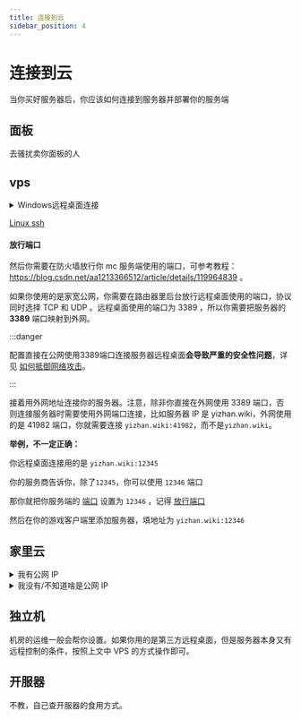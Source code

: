 ```yaml
---
title: 连接到云
sidebar_position: 4
---
```


# 连接到云

当你买好服务器后，你应该如何连接到服务器并部署你的服务端

## 面板

去骚扰卖你面板的人

## vps

<details>
  <summary>Windows远程桌面连接</summary>

### Windows

按下 `win键` + `R键`

![](_images/连接服务器/1.png)

在弹出的窗口中输入 `mstsc`

把卖你 vps 的人给你的信息照着填进去就可以连接到你的 vps 了。

你也可以在 vps 安装 [ToDesk](https://www.todesk.com/download.html) 或 [向日葵远程控制](https://sunlogin.oray.com/) 等软件

#### 映射驱动器

可以在 vps 中点击 `此电脑` 看到本地的 **驱动器**(c 盘 d 盘的，这下听懂了吧)

方便你传输文件

或者，你也可以 `Ctrl c` + `Ctrl v` 来传文件

![](_images/连接服务器/2.png)

![](_images/连接服务器/3.png)

### MacOS 和手机

在 iOS 和 macOS 上，需要在 App Store 登录海外的 Apple ID ，然后搜索 Microsoft Remote Desktop ，就可以找到这个应用。
在安卓手机上需要在 Google play 上搜索 Microsoft Remote Desktop 就可以找到这个应用，如果手机无法使用 Google play ，也可以在网上搜索安装包下载。
打开应用后，点击加号，点击 **Add PC** ，选择或输入那台电脑上的那串代码，然后点击添加或保存。随后点击或双击添加的那台电脑，然后输入帐号和密码，就可以连接到那台电脑。

</details>

[Linux ssh](../../advance/Linux/Connect-to-server.md)

#### 放行端口

然后你需要在防火墙放行你 mc 服务端使用的端口，可参考教程：https://blog.csdn.net/aa1213366512/article/details/119964839 。

如果你使用的是家宽公网，你需要在路由器里后台放行远程桌面使用的端口，协议同时选择 TCP 和 UDP 。远程桌面使用的端口为 3389 ，所以你需要把服务器的 **3389** 端口映射到外网。

:::danger

配置直接在公网使用3389端口连接服务器远程桌面**会导致严重的安全性问题**，详见 [如何抵御网络攻击](../maintenance/how-to-defend-against-cyber-attacks.md)。

:::

接着用外网地址连接你的服务器。注意，除非你直接在外网使用 3389 端口，否则连接服务器时需要使用外网端口连接，比如服务器 IP 是 yizhan.wiki，外网使用的是 41982 端口，你就需要连接 `yizhan.wiki:41982`，而不是`yizhan.wiki`。

**举例，不一定正确：**

你远程桌面连接用的是 `yizhan.wiki:12345`

你的服务商告诉你，除了`12345`，你可以使用 `12346` 端口

那你就把你服务端的 [端口](https://nitwikit.yizhan.wiki/Java/start/connect-to-server#%E7%AB%AF%E5%8F%A3) 设置为 `12346` ，记得 [放行端口](#放行端口)

然后在你的游戏客户端里添加服务器，填地址为 `yizhan.wiki:12346`

## 家里云

<details>
  <summary>我有公网 IP</summary>

按照上文 VPS 的方式打开电脑的远程桌面或 SSH 服务即可。**如果要公网访问，记得在路由器里配置端口映射，把电脑的远程控制端口开放到公网**

</details>

<details>
  <summary>我没有/不知道啥是公网 IP</summary>

[申请公网ip](apply-for-public-ip-address.md)

如果申请不到，那么为了在没有公网IP的情况下连接到你的内外机器，你需要 **内网穿透(Frp)**

[内网穿透](intranet-penetration.md)

[Linux | 搭建内网穿透(Frp)](../../advance/Linux/frp.md)

</details>

## 独立机

机房的运维一般会帮你设置。如果你用的是第三方远程桌面，但是服务器本身又有远程控制的条件，按照上文中 VPS 的方式操作即可。

## 开服器

不教，自己查开服器的食用方式。
